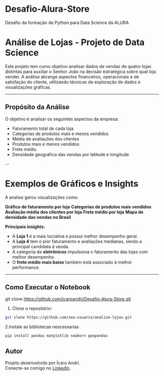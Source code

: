 # Desafio-Alura-Store
Desafio da formação de Python para Data Science da ALURA


#  Análise de Lojas - Projeto de Data Science

Este projeto tem como objetivo analisar dados de vendas de quatro lojas distintas para auxiliar o Senhor João na decisão estratégica sobre qual loja vender. A análise abrange aspectos financeiros, operacionais e de satisfação do cliente, utilizando técnicas de exploração de dados e visualizações gráficas.

---

##  Propósito da Análise

O objetivo é analisar os seguintes aspectos da empresa:

- Faturamento total de cada loja
- Categorias de produtos mais e menos vendidos
- Média de avaliações dos clientes
- Produtos mais e menos vendidos
- Frete médio
- Densidade geográfica das vendas por latitude e longitude

--

#  Exemplos de Gráficos e Insights

A analise gerou visualizações como:

**Gráfico de faturamento por loja**
**Categorias de produtos mais vendidos**
**Avaliação média dos clientes por loja**
**Frete médio por loja**
**Mapa de densidade das vendas no Brasil**

**Principais insights:**

- A **Loja 1** é a mais lucrativa e possui melhor desempenho geral.
- A **Loja 4** tem o pior faturamento e avaliações medianas, sendo a principal candidata à venda.
- A categoria de **eletrônicos** impulsiona o faturamento das lojas com melhor desempenho.
- O **frete médio mais baixo** também está associado à melhor performance.

---

##  Como Executar o Notebook

git clone https://github.com/icaroandri/Desafio-Alura-Store.git

1. Clone o repositório:

```bash
git clone https://github.com/seu-usuario/analise-lojas.git
```
2.Instale as bibliotecas nescessarias

```bash
pip install pandas matplotlib seaborn geopandas
```

##  Autor

Projeto desenvolvido por Ícaro Andri.  
Conecte-se comigo no [LinkedIn](https://www.linkedin.com/in/icaro-andri).





